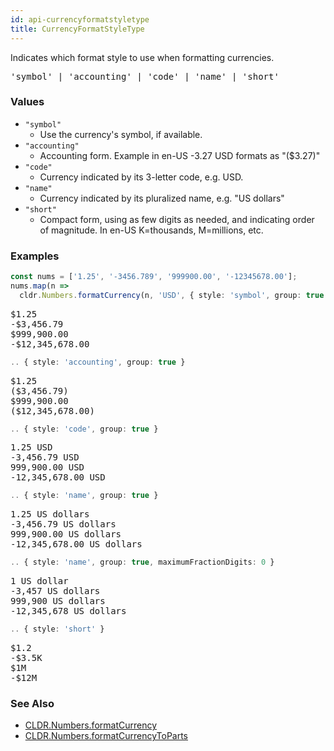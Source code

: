 ```yaml
---
id: api-currencyformatstyletype
title: CurrencyFormatStyleType
---
```


Indicates which format style to use when formatting currencies.

<pre class="syntax">
'symbol' | 'accounting' | 'code' | 'name' | 'short'
</pre>

### Values

  - `"symbol"`
    - Use the currency's symbol, if available.
  - `"accounting"`
    - Accounting form. Example in en-US -3.27 USD formats as "($3.27)"
  - `"code"`
    - Currency indicated by its 3-letter code, e.g. USD.
  - `"name"`
    - Currency indicated by its pluralized name, e.g. "US dollars"
  - `"short"`
    - Compact form, using as few digits as needed, and indicating order of magnitude. In en-US K=thousands, M=millions, etc.

### Examples

```typescript
const nums = ['1.25', '-3456.789', '999900.00', '-12345678.00'];
nums.map(n =>
  cldr.Numbers.formatCurrency(n, 'USD', { style: 'symbol', group: true })).join('\n');
```

<pre class="output">
$1.25
-$3,456.79
$999,900.00
-$12,345,678.00
</pre>

```typescript
.. { style: 'accounting', group: true }
```

<pre class="output">
$1.25
($3,456.79)
$999,900.00
($12,345,678.00)
</pre>

```typescript
.. { style: 'code', group: true }
```

<pre class="output">
1.25 USD
-3,456.79 USD
999,900.00 USD
-12,345,678.00 USD
</pre>

```typescript
.. { style: 'name', group: true }
```

<pre class="output">
1.25 US dollars
-3,456.79 US dollars
999,900.00 US dollars
-12,345,678.00 US dollars
</pre>

```typescript
.. { style: 'name', group: true, maximumFractionDigits: 0 }
```

<pre class="output">
1 US dollar
-3,457 US dollars
999,900 US dollars
-12,345,678 US dollars
</pre>

```typescript
.. { style: 'short' }
```

<pre class="output">
$1.2
-$3.5K
$1M
-$12M
</pre>

### See Also

  - [CLDR.Numbers.formatCurrency](api-cldr-numbers#formatcurrency)
  - [CLDR.Numbers.formatCurrencyToParts](api-cldr-numbers#formatcurrencytoparts)
